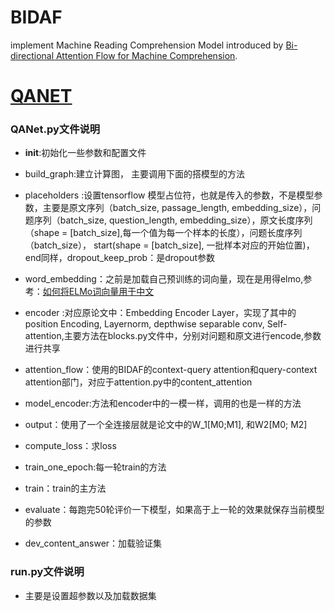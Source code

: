 # BIDAF
implement Machine Reading Comprehension Model introduced by [Bi-directional Attention Flow for Machine Comprehension][1].

# [QANET][2]
### QANet.py文件说明
* __init__:初始化一些参数和配置文件

* build_graph:建立计算图， 主要调用下面的搭模型的方法
* placeholders :设置tensorflow 模型占位符，也就是传入的参数，不是模型参数，主要是原文序列（batch_size, passage_length, embedding_size），问题序列（batch_size, question_length, embedding_size），原文长度序列（shape = [batch_size],每一个值为每一个样本的长度），问题长度序列（batch_size）， start(shape = [batch_size], 一批样本对应的开始位置)， end同样，dropout_keep_prob：是dropout参数
* word_embedding：之前是加载自己预训练的词向量，现在是用得elmo,参考：[如何将ELMo词向量用于中文][3]
* encoder :对应原论文中：Embedding Encoder Layer，实现了其中的position Encoding, Layernorm, depthwise separable conv, Self-attention,主要方法在blocks.py文件中，分别对问题和原文进行encode,参数进行共享
* attention_flow：使用的BIDAF的context-query attention和query-context attention部门，对应于attention.py中的content_attention
* model_encoder:方法和encoder中的一模一样，调用的也是一样的方法
* output：使用了一个全连接层就是论文中的W_1[M0;M1], 和W2[M0; M2]
* compute_loss：求loss
* train_one_epoch:每一轮train的方法
* train：train的主方法
* evaluate：每跑完50轮评价一下模型，如果高于上一轮的效果就保存当前模型的参数
* dev_content_answer：加载验证集

### run.py文件说明

* 主要是设置超参数以及加载数据集

  [1]: https://arxiv.org/abs/1611.01603
  [2]: https://arxiv.org/pdf/1804.09541.pdf
  [3]: http://www.linzehui.me/2018/08/12/%E7%A2%8E%E7%89%87%E7%9F%A5%E8%AF%86/%E5%A6%82%E4%BD%95%E5%B0%86ELMo%E8%AF%8D%E5%90%91%E9%87%8F%E7%94%A8%E4%BA%8E%E4%B8%AD%E6%96%87/